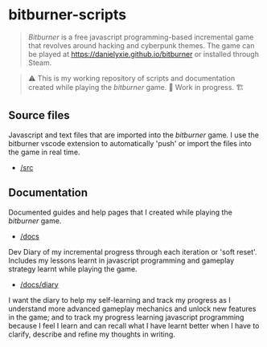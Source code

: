 # bitburner-scripts

> _Bitburner_ is a free javascript programming-based incremental game that revolves around hacking and cyberpunk themes. The game can be played at https://danielyxie.github.io/bitburner or installed through Steam.

> ⚠️ This is my working repository of scripts and documentation created while playing the _bitburner_ game. 🚧 Work in progress. 🏗️

## Source files

Javascript and text files that are imported into the _bitburner_ game. I use the bitburner vscode extension to automatically 'push' or import the files into the game in real time.

- [/src ](/src)

## Documentation

Documented guides and help pages that I created while playing the _bitburner_ game.

- [/docs](/docs)

Dev Diary of my incremental progress through each iteration or 'soft reset'. Includes my lessons learnt in javascript programming and gameplay strategy learnt while playing the game. 

- [/docs/diary](/docs/diary)

I want the diary to help my self-learning and track my progress as I understand more advanced gameplay mechanics and unlock new features in the game; and to track my progress learning javascript programming because I feel I learn and can recall what I have learnt better when I have to clarify, describe and refine my thoughts in writing.

